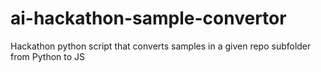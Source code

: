 # ai-hackathon-sample-convertor
Hackathon python script that converts samples in a given repo subfolder from Python to JS
